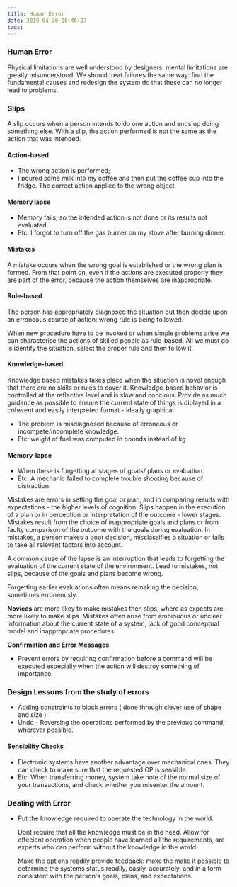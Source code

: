 ```yaml
---
title: Human Error
date: 2019-04-30 20:46:27
tags:
---
```






### Human Error 

Physical limitations are well understood by designers: mental limitations are greatly misunderstood.  We should treat failures the same way: find the fundamental causes and redesign the system do that these can no longer lead to problems.





### Slips



A slip occurs when a person intends to do one action and ends up doing something else. With a slip, the action performed is not the same as the action that was intended.



#### 	Action-based

- The wrong action is performed;
- I poured some milk into my coffee and then put the coffee cup into the fridge. The correct action applied to the wrong object.



#### 	Memory lapse

- Memory fails, so the intended action is not done or its results not evaluated.
- Etc: I forgot to turn off the gas burner on my stove after burning dinner.





#### Mistakes

 A mistake occurs when the wrong goal is established or the wrong plan is formed. From that point on, even if the actions are executed properly they are part of the error, because the action themselves are inappropriate.







#### Rule-based

The person has appropriately diagnosed the situation but then decide upon an erroneous course of action: wrong rule is being followed.

When new procedure have to be invoked or when simple problems arise we can characterise the actions of skilled people as rule-based. All we must do is identify the situation, select the proper rule and then follow it.



####  Knowledge-based

Knowledge based mistakes takes place when the situation is novel enough that there are no skills or rules to cover it. Knowledge-based behavior is controlled at the reflective level and is slow and concious. Provide as much guidance as possible to ensure the current state of things is diplayed in a coherent and easily interpreted format - ideally graphical

- The problem is misdiagnosed because of erroneous or incompete/incomplete knowledge.
- Etc: weight of fuel was computed in pounds instead of kg

#### Memory-lapse

- When these is forgetting at stages of goals/ plans or evaluation.
- Etc: A mechanic failed to complete trouble shooting because of distraction.

Mistakes are errors in setting the goal or plan, and in comparing results with expectations - the higher levels of cognition. Slips happen in the execution of a plan or in perception or interpretation of the outcome - lower stages. Mistakes result from the choice of inappropriate goals and plans or from faulty comparison of the outcome with the goals during evaluation. In mistakes, a person makes a poor decision, misclassifies a situation or fails to take all relevant factors into account.



A common cause of the lapse is an interruption that leads to forgetting the evaluation of the current state of the environment. Lead to mistakes, not slips, because of the goals and plans become wrong.

Forgetting earlier evaluations often means remaking the decision, sometimes erroneously.



<b>Novices</b> are more likey to make mistakes then slips, where as expects are more likely to make slips. Mistakes often arise from ambiouous or unclear information about the current state of a system, lack of good conceptual model and inappropriate procedures.

<b>Confirmation and Error Messages</b>

- Prevent errors by requiring confirmation before a command will be executed especially when the action will destroy something of importance



### Design Lessons from the study of errors



- Adding constraints to block errors ( done through clever use of shape and size )
- Undo - Reversing the operations performed by the previous command, wherever possible.

#### Sensibility Checks

- Electronic systems have another advantage over mechanical ones. They can check to make sure that the requested OP is sensible.
- Etc:  When transferring money, system take note of the normal size of your transactions, and check whether you misenter the amount.

###  Dealing with Error



- Put the knowledge required to operate the technology in the world.

  Dont require that all the knowledge must be in the head. Allow for effecient operation when people have learned all the requirements, are experts who can perform without the knowledge in the world.

  Make the options readily provide feedback: make the make it possible to determine the systems status readily, easily, accurately, and in a form consistent with the person's goals, plans, and expectations





​	





